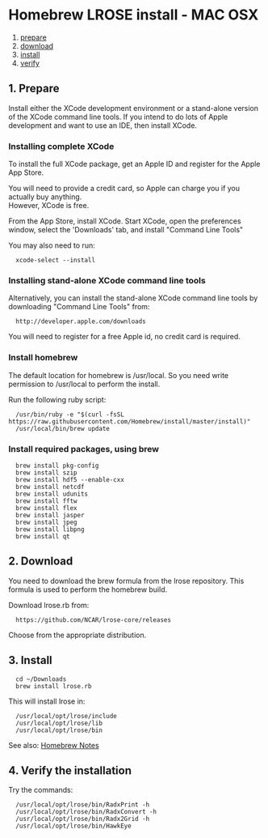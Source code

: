 # Homebrew LROSE install - MAC OSX

1. [prepare](#prepare)
2. [download](#download)
3. [install](#install)
4. [verify](#verify)

<a name="prepare"/>

## 1. Prepare

Install either the XCode development environment or a stand-alone version of the
XCode command line tools.  If you intend to do lots of Apple development and
want to use an IDE, then install XCode.

### Installing complete XCode

To install the full XCode package, get an Apple ID and register for the Apple App Store.

You will need to provide a credit card, so Apple can charge you if you actually buy anything.  
However, XCode is free.

From the App Store, install XCode.
Start XCode, open the preferences window, select the 'Downloads' tab, and 
install "Command Line Tools"

You may also need to run:

```
  xcode-select --install
```

### Installing stand-alone XCode command line tools

Alternatively, you can install the stand-alone XCode command line tools by downloading
"Command Line Tools" from:

```
  http://developer.apple.com/downloads
```

You will need to register for a free Apple id, no credit card is required.

### Install homebrew

The default location for homebrew is /usr/local. So you need write permission
to /usr/local to perform the install.

Run the following ruby script:

```
  /usr/bin/ruby -e "$(curl -fsSL https://raw.githubusercontent.com/Homebrew/install/master/install)"
  /usr/local/bin/brew update
```

### Install required packages, using brew

```
  brew install pkg-config
  brew install szip
  brew install hdf5 --enable-cxx
  brew install netcdf
  brew install udunits
  brew install fftw
  brew install flex
  brew install jasper
  brew install jpeg
  brew install libpng
  brew install qt
```
<a name="download"/>

## 2. Download

You need to download the brew formula from the lrose repository.
This formula is used to perform the homebrew build.

Download lrose.rb from:

```
  https://github.com/NCAR/lrose-core/releases 
```

Choose from the appropriate distribution.

<a name="install"/>

## 3. Install

```
  cd ~/Downloads
  brew install lrose.rb
```

This will install lrose in:

```
  /usr/local/opt/lrose/include
  /usr/local/opt/lrose/lib
  /usr/local/opt/lrose/bin
```

See also: [Homebrew Notes](./homebrew_notes.md)

<a name="verify"/>

## 4. Verify the installation

Try the commands:
```
  /usr/local/opt/lrose/bin/RadxPrint -h
  /usr/local/opt/lrose/bin/RadxConvert -h
  /usr/local/opt/lrose/bin/Radx2Grid -h
  /usr/local/opt/lrose/bin/HawkEye
```


